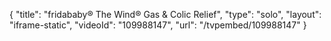 {
    "title": "fridababy&reg; The Wind&reg; Gas &amp; Colic Relief",
    "type": "solo",
    "layout": "iframe-static",
    "videoId": "109988147",
    "url": "\/tvpembed\/109988147"
}